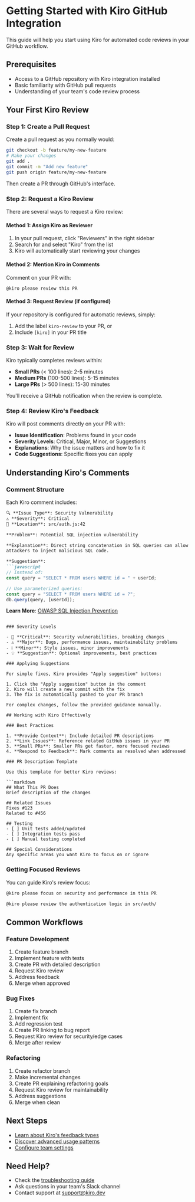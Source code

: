 # Getting Started with Kiro GitHub Integration

This guide will help you start using Kiro for automated code reviews in your GitHub workflow.

## Prerequisites

- Access to a GitHub repository with Kiro integration installed
- Basic familiarity with GitHub pull requests
- Understanding of your team's code review process

## Your First Kiro Review

### Step 1: Create a Pull Request

Create a pull request as you normally would:

```bash
git checkout -b feature/my-new-feature
# Make your changes
git add .
git commit -m "Add new feature"
git push origin feature/my-new-feature
```

Then create a PR through GitHub's interface.

### Step 2: Request a Kiro Review

There are several ways to request a Kiro review:

#### Method 1: Assign Kiro as Reviewer
1. In your pull request, click "Reviewers" in the right sidebar
2. Search for and select "Kiro" from the list
3. Kiro will automatically start reviewing your changes

#### Method 2: Mention Kiro in Comments
Comment on your PR with:
```
@kiro please review this PR
```

#### Method 3: Request Review (if configured)
If your repository is configured for automatic reviews, simply:
1. Add the label `kiro-review` to your PR, or
2. Include `[kiro]` in your PR title

### Step 3: Wait for Review

Kiro typically completes reviews within:
- **Small PRs** (< 100 lines): 2-5 minutes
- **Medium PRs** (100-500 lines): 5-15 minutes  
- **Large PRs** (> 500 lines): 15-30 minutes

You'll receive a GitHub notification when the review is complete.

### Step 4: Review Kiro's Feedback

Kiro will post comments directly on your PR with:

- **Issue Identification**: Problems found in your code
- **Severity Levels**: Critical, Major, Minor, or Suggestions
- **Explanations**: Why the issue matters and how to fix it
- **Code Suggestions**: Specific fixes you can apply

## Understanding Kiro's Comments

### Comment Structure

Each Kiro comment includes:

```markdown
🔍 **Issue Type**: Security Vulnerability
⚠️ **Severity**: Critical
📍 **Location**: src/auth.js:42

**Problem**: Potential SQL injection vulnerability

**Explanation**: Direct string concatenation in SQL queries can allow 
attackers to inject malicious SQL code.

**Suggestion**:
```javascript
// Instead of:
const query = "SELECT * FROM users WHERE id = " + userId;

// Use parameterized queries:
const query = "SELECT * FROM users WHERE id = ?";
db.query(query, [userId]);
```

**Learn More**: [OWASP SQL Injection Prevention](https://owasp.org/...)
```

### Severity Levels

- 🚨 **Critical**: Security vulnerabilities, breaking changes
- ⚠️ **Major**: Bugs, performance issues, maintainability problems  
- ℹ️ **Minor**: Style issues, minor improvements
- 💡 **Suggestion**: Optional improvements, best practices

### Applying Suggestions

For simple fixes, Kiro provides "Apply suggestion" buttons:

1. Click the "Apply suggestion" button in the comment
2. Kiro will create a new commit with the fix
3. The fix is automatically pushed to your PR branch

For complex changes, follow the provided guidance manually.

## Working with Kiro Effectively

### Best Practices

1. **Provide Context**: Include detailed PR descriptions
2. **Link Issues**: Reference related GitHub issues in your PR
3. **Small PRs**: Smaller PRs get faster, more focused reviews
4. **Respond to Feedback**: Mark comments as resolved when addressed

### PR Description Template

Use this template for better Kiro reviews:

```markdown
## What This PR Does
Brief description of the changes

## Related Issues
Fixes #123
Related to #456

## Testing
- [ ] Unit tests added/updated
- [ ] Integration tests pass
- [ ] Manual testing completed

## Special Considerations
Any specific areas you want Kiro to focus on or ignore
```

### Getting Focused Reviews

You can guide Kiro's review focus:

```markdown
@kiro please focus on security and performance in this PR
```

```markdown
@kiro please review the authentication logic in src/auth/
```

## Common Workflows

### Feature Development
1. Create feature branch
2. Implement feature with tests
3. Create PR with detailed description
4. Request Kiro review
5. Address feedback
6. Merge when approved

### Bug Fixes
1. Create fix branch
2. Implement fix
3. Add regression test
4. Create PR linking to bug report
5. Request Kiro review for security/edge cases
6. Merge after review

### Refactoring
1. Create refactor branch
2. Make incremental changes
3. Create PR explaining refactoring goals
4. Request Kiro review for maintainability
5. Address suggestions
6. Merge when clean

## Next Steps

- [Learn about Kiro's feedback types](understanding-feedback.md)
- [Discover advanced usage patterns](best-practices.md)
- [Configure team settings](../admin-guide/configuration.md)

## Need Help?

- Check the [troubleshooting guide](../troubleshooting/common-issues.md)
- Ask questions in your team's Slack channel
- Contact support at support@kiro.dev